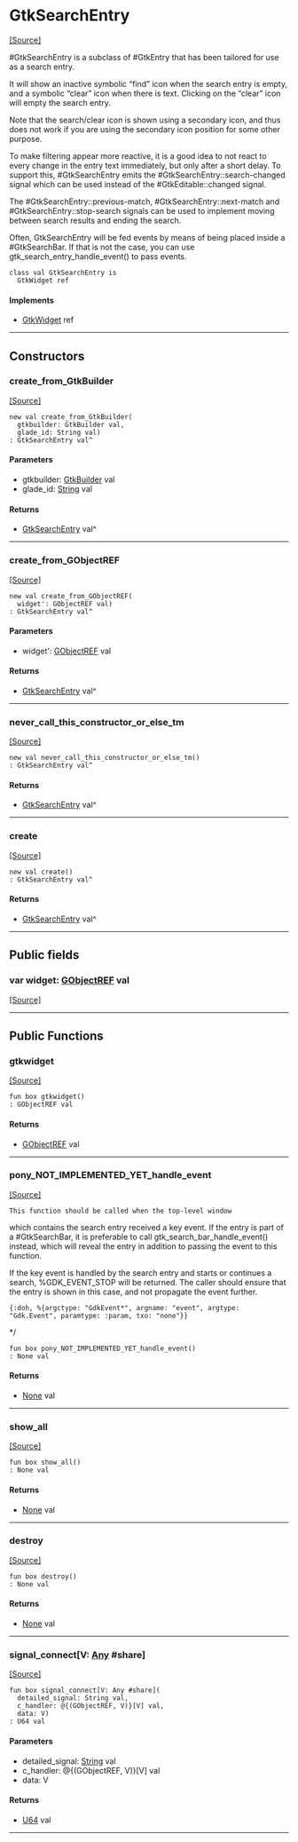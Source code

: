 # GtkSearchEntry
<span class="source-link">[[Source]](src/gtk3/GtkSearchEntry.md#L6)</span>

#GtkSearchEntry is a subclass of #GtkEntry that has been
tailored for use as a search entry.

It will show an inactive symbolic “find” icon when the search
entry is empty, and a symbolic “clear” icon when there is text.
Clicking on the “clear” icon will empty the search entry.

Note that the search/clear icon is shown using a secondary
icon, and thus does not work if you are using the secondary
icon position for some other purpose.

To make filtering appear more reactive, it is a good idea to
not react to every change in the entry text immediately, but
only after a short delay. To support this, #GtkSearchEntry
emits the #GtkSearchEntry::search-changed signal which can
be used instead of the #GtkEditable::changed signal.

The #GtkSearchEntry::previous-match, #GtkSearchEntry::next-match
and #GtkSearchEntry::stop-search signals can be used to implement
moving between search results and ending the search.

Often, GtkSearchEntry will be fed events by means of being
placed inside a #GtkSearchBar. If that is not the case,
you can use gtk_search_entry_handle_event() to pass events.


```pony
class val GtkSearchEntry is
  GtkWidget ref
```

#### Implements

* [GtkWidget](gtk3-GtkWidget.md) ref

---

## Constructors

### create_from_GtkBuilder
<span class="source-link">[[Source]](src/gtk3/GtkSearchEntry.md#L37)</span>


```pony
new val create_from_GtkBuilder(
  gtkbuilder: GtkBuilder val,
  glade_id: String val)
: GtkSearchEntry val^
```
#### Parameters

*   gtkbuilder: [GtkBuilder](gtk3-GtkBuilder.md) val
*   glade_id: [String](builtin-String.md) val

#### Returns

* [GtkSearchEntry](gtk3-GtkSearchEntry.md) val^

---

### create_from_GObjectREF
<span class="source-link">[[Source]](src/gtk3/GtkSearchEntry.md#L40)</span>


```pony
new val create_from_GObjectREF(
  widget': GObjectREF val)
: GtkSearchEntry val^
```
#### Parameters

*   widget': [GObjectREF](gtk3-..-gobject-GObjectREF.md) val

#### Returns

* [GtkSearchEntry](gtk3-GtkSearchEntry.md) val^

---

### never_call_this_constructor_or_else_tm
<span class="source-link">[[Source]](src/gtk3/GtkSearchEntry.md#L43)</span>


```pony
new val never_call_this_constructor_or_else_tm()
: GtkSearchEntry val^
```

#### Returns

* [GtkSearchEntry](gtk3-GtkSearchEntry.md) val^

---

### create
<span class="source-link">[[Source]](src/gtk3/GtkSearchEntry.md#L47)</span>


```pony
new val create()
: GtkSearchEntry val^
```

#### Returns

* [GtkSearchEntry](gtk3-GtkSearchEntry.md) val^

---

## Public fields

### var widget: [GObjectREF](gtk3-..-gobject-GObjectREF.md) val
<span class="source-link">[[Source]](src/gtk3/GtkSearchEntry.md#L33)</span>



---

## Public Functions

### gtkwidget
<span class="source-link">[[Source]](src/gtk3/GtkSearchEntry.md#L35)</span>


```pony
fun box gtkwidget()
: GObjectREF val
```

#### Returns

* [GObjectREF](gtk3-..-gobject-GObjectREF.md) val

---

### pony_NOT_IMPLEMENTED_YET_handle_event
<span class="source-link">[[Source]](src/gtk3/GtkSearchEntry.md#L51)</span>


    This function should be called when the top-level window
which contains the search entry received a key event. If
the entry is part of a #GtkSearchBar, it is preferable
to call gtk_search_bar_handle_event() instead, which will
reveal the entry in addition to passing the event to this
function.

If the key event is handled by the search entry and starts
or continues a search, %GDK_EVENT_STOP will be returned.
The caller should ensure that the entry is shown in this
case, and not propagate the event further.

    {:doh, %{argctype: "GdkEvent*", argname: "event", argtype: "Gdk.Event", paramtype: :param, txo: "none"}}
*/


```pony
fun box pony_NOT_IMPLEMENTED_YET_handle_event()
: None val
```

#### Returns

* [None](builtin-None.md) val

---

### show_all
<span class="source-link">[[Source]](src/gtk3/GtkWidget.md#L4)</span>


```pony
fun box show_all()
: None val
```

#### Returns

* [None](builtin-None.md) val

---

### destroy
<span class="source-link">[[Source]](src/gtk3/GtkWidget.md#L7)</span>


```pony
fun box destroy()
: None val
```

#### Returns

* [None](builtin-None.md) val

---

### signal_connect\[V: [Any](builtin-Any.md) #share\]
<span class="source-link">[[Source]](src/gtk3/GtkWidget.md#L10)</span>


```pony
fun box signal_connect[V: Any #share](
  detailed_signal: String val,
  c_handler: @{(GObjectREF, V)}[V] val,
  data: V)
: U64 val
```
#### Parameters

*   detailed_signal: [String](builtin-String.md) val
*   c_handler: @{(GObjectREF, V)}[V] val
*   data: V

#### Returns

* [U64](builtin-U64.md) val

---

